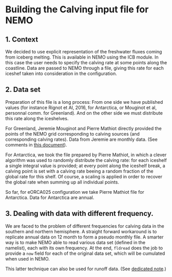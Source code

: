 # Building the Calving input file for NEMO
## 1. Context
We decided to use explicit representation of the freshwater fluxes coming from iceberg melting. This is available in NEMO using the ICB module. In this case
the user needs to specify the calving rate at some  points along the coastline. Data are passed to NEMO through a file, giving this rate for each iceshef taken 
into consideration in the configuration.

## 2. Data set
Preparation of this file is a long process: From one side we have published values (for instance Rignot et Al, 2016, for Antarctica, or Mouginot et al, personnal
comm. for Greenland). And on the other side we must distribute this rate along the iceshelves. 

For Greenland, Jeremie Mouginot and Pierre Mathiot directly provided the points of the NEMO grid corresponding to calving sources (and corresponding calving rates).
Data from Jeremie are monthly data. (See comments in [this document](../GREENLAND-RUNOFF/README.md)).

For Antarctica, we took the file prepared by Pierre Mathiot, in which a clever algorithm was used to randomly distribute the  calving rate: for each iceshelf a single integral value is provided; at every point along the iceshelf break, a calving point is set with a calving rate beeing a random fraction of the global rate for this shelf. Of course, a scaling is applied in order to recover the global rate when summing up all individual points.

So far, for eORCA025 configuration we take Pierre Mathiot file for Antarctica. Data for Antarctica are annual.

## 3. Dealing with data with different frequency.
We are faced to the problem of different frequencies for calving data in the southern and northern hemisphere. A straight forward workaround is to replicate
annual data on 12 month to form a pseudo monthly file.  A smarter way is to make NEMO able to read various data set (defined in the namelist), each with its own
frequency.  At the end, `fldread` does the job to provide a `now` field for each of the original data set,  which will be cumulated when used in NEMO.

This latter technique can also be used for runoff data. (See [dedicated note](../../../Doc/Multiple_frequency_runoff.md).)
